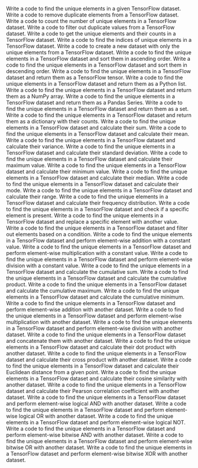 Write a code to find the unique elements in a given TensorFlow dataset.
Write a code to remove duplicate elements from a TensorFlow dataset.
Write a code to count the number of unique elements in a TensorFlow dataset.
Write a code to filter out duplicate values from a TensorFlow dataset.
Write a code to get the unique elements and their counts in a TensorFlow dataset.
Write a code to find the indices of unique elements in a TensorFlow dataset.
Write a code to create a new dataset with only the unique elements from a TensorFlow dataset.
Write a code to find the unique elements in a TensorFlow dataset and sort them in ascending order.
Write a code to find the unique elements in a TensorFlow dataset and sort them in descending order.
Write a code to find the unique elements in a TensorFlow dataset and return them as a TensorFlow tensor.
Write a code to find the unique elements in a TensorFlow dataset and return them as a Python list.
Write a code to find the unique elements in a TensorFlow dataset and return them as a NumPy array.
Write a code to find the unique elements in a TensorFlow dataset and return them as a Pandas Series.
Write a code to find the unique elements in a TensorFlow dataset and return them as a set.
Write a code to find the unique elements in a TensorFlow dataset and return them as a dictionary with their counts.
Write a code to find the unique elements in a TensorFlow dataset and calculate their sum.
Write a code to find the unique elements in a TensorFlow dataset and calculate their mean.
Write a code to find the unique elements in a TensorFlow dataset and calculate their variance.
Write a code to find the unique elements in a TensorFlow dataset and calculate their standard deviation.
Write a code to find the unique elements in a TensorFlow dataset and calculate their maximum value.
Write a code to find the unique elements in a TensorFlow dataset and calculate their minimum value.
Write a code to find the unique elements in a TensorFlow dataset and calculate their median.
Write a code to find the unique elements in a TensorFlow dataset and calculate their mode.
Write a code to find the unique elements in a TensorFlow dataset and calculate their range.
Write a code to find the unique elements in a TensorFlow dataset and calculate their frequency distribution.
Write a code to find the unique elements in a TensorFlow dataset and check if a specific element is present.
Write a code to find the unique elements in a TensorFlow dataset and replace a specific element with another value.
Write a code to find the unique elements in a TensorFlow dataset and filter out elements based on a condition.
Write a code to find the unique elements in a TensorFlow dataset and perform element-wise addition with a constant value.
Write a code to find the unique elements in a TensorFlow dataset and perform element-wise multiplication with a constant value.
Write a code to find the unique elements in a TensorFlow dataset and perform element-wise division with a constant value.
Write a code to find the unique elements in a TensorFlow dataset and calculate the cumulative sum.
Write a code to find the unique elements in a TensorFlow dataset and calculate the cumulative product.
Write a code to find the unique elements in a TensorFlow dataset and calculate the cumulative maximum.
Write a code to find the unique elements in a TensorFlow dataset and calculate the cumulative minimum.
Write a code to find the unique elements in a TensorFlow dataset and perform element-wise addition with another dataset.
Write a code to find the unique elements in a TensorFlow dataset and perform element-wise multiplication with another dataset.
Write a code to find the unique elements in a TensorFlow dataset and perform element-wise division with another dataset.
Write a code to find the unique elements in a TensorFlow dataset and concatenate them with another dataset.
Write a code to find the unique elements in a TensorFlow dataset and calculate their dot product with another dataset.
Write a code to find the unique elements in a TensorFlow dataset and calculate their cross product with another dataset.
Write a code to find the unique elements in a TensorFlow dataset and calculate their Euclidean distance from a given point.
Write a code to find the unique elements in a TensorFlow dataset and calculate their cosine similarity with another dataset.
Write a code to find the unique elements in a TensorFlow dataset and calculate their Pearson correlation coefficient with another dataset.
Write a code to find the unique elements in a TensorFlow dataset and perform element-wise logical AND with another dataset.
Write a code to find the unique elements in a TensorFlow dataset and perform element-wise logical OR with another dataset.
Write a code to find the unique elements in a TensorFlow dataset and perform element-wise logical NOT.
Write a code to find the unique elements in a TensorFlow dataset and perform element-wise bitwise AND with another dataset.
Write a code to find the unique elements in a TensorFlow dataset and perform element-wise bitwise OR with another dataset.
Write a code to find the unique elements in a TensorFlow dataset and perform element-wise bitwise XOR with another dataset.